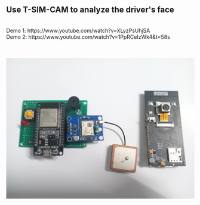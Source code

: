 <h2> Use T-SIM-CAM to analyze the driver's face </h2> <br>
Demo 1: https://www.youtube.com/watch?v=XLyzPsUhjSA <br>
Demo 2: https://www.youtube.com/watch?v=1PpRCeIzWk4&t=58s <br>
<br>
<br>

![Demo](HW.jpg)

